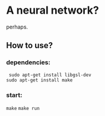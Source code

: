 # A neural network?
perhaps.
## How to use? 
### dependencies:
``` sudo apt-get install libgsl-dev```  
```sudo apt-get install make```
### start:
```make```
```make run```